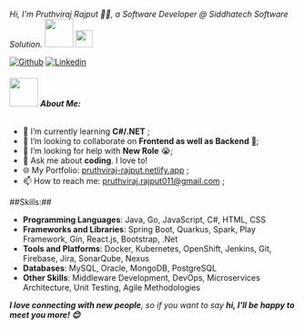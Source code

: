 <!-- GitHub Profile -->
<p><em>Hi, I'm Pruthviraj Rajput 🙏🏻, a Software Developer @ Siddhatech Software Solution.
<img src="https://media.giphy.com/media/12oufCB0MyZ1Go/giphy.gif" width="50">
<img src="https://media.giphy.com/media/WUlplcMpOCEmTGBtBW/giphy.gif" width="30"> 
</em></p>

<!-- Badges -->
[![Github](https://img.shields.io/badge/-Github-000?style=flat&logo=Github&logoColor=white)](https://github.com/pruthvi7384)
[![Linkedin](https://img.shields.io/badge/-LinkedIn-blue?style=flat&logo=Linkedin&logoColor=white)](https://www.linkedin.com/in/pruthviraj-rajput-131ba61b4/)

<!-- About Me Section -->
###### <img src="https://media.giphy.com/media/VgCDAzcKvsR6OM0uWg/giphy.gif" width="50"> **About Me:**

- 🌱 I’m currently learning **C#/.NET** ;
- 👯 I’m looking to collaborate on **Frontend as well as Backend** 🤝;
- 🤔 I’m looking for help with **New Role** 😭;
- 💬 Ask me about **coding**. I love to!
- 🌐 My Portfolio: [pruthviraj-rajput.netlify.app](https://pruthviraj-rajput.netlify.app) ;
- 📫 How to reach me: [pruthviraj.rajput011@gmail.com](mailto:pruthviraj.rajput011@gmail.com) ;

<!-- Languages, Frameworks, and Tools Section -->
##Skills:##

- **Programming Languages**: Java, Go, JavaScript, C#, HTML, CSS
- **Frameworks and Libraries**: Spring Boot, Quarkus, Spark, Play Framework, Gin, React.js, Bootstrap, .Net
- **Tools and Platforms**: Docker, Kubernetes, OpenShift, Jenkins, Git, Firebase, Jira, SonarQube, Nexus
- **Databases**: MySQL, Oracle, MongoDB, PostgreSQL
- **Other Skills**: Middleware Development, DevOps, Microservices Architecture, Unit Testing, Agile Methodologies

<em><b>I love connecting with new people</b>, so if you want to say <b>hi, I'll be happy to meet you more! 😊</b></em>
